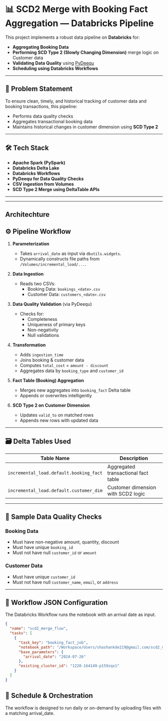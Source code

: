 # 📊 SCD2 Merge with Booking Fact Aggregation — Databricks Pipeline

This project implements a robust data pipeline on **Databricks** for:
- **Aggregating Booking Data**
- **Performing SCD Type 2 (Slowly Changing Dimension)** merge logic on Customer data
- **Validating Data Quality** using [PyDeequ](https://github.com/awslabs/deequ)
- **Scheduling using Databricks Workflows**

---

## 🧠 Problem Statement

To ensure clean, timely, and historical tracking of customer data and booking transactions, this pipeline:
- Performs data quality checks
- Aggregates transactional booking data
- Maintains historical changes in customer dimension using **SCD Type 2**

---

## 🛠 Tech Stack

- **Apache Spark (PySpark)**
- **Databricks Delta Lake**
- **Databricks Workflows**
- **PyDeequ for Data Quality Checks**
- **CSV ingestion from Volumes**
- **SCD Type 2 Merge using DeltaTable APIs**

---


---

## Architechture









## ⚙️ Pipeline Workflow

1. **Parameterization**
   - Takes `arrival_date` as input via `dbutils.widgets`.
   - Dynamically constructs file paths from `/Volumes/incremental_load/...`.

2. **Data Ingestion**
   - Reads two CSVs:
     - Booking Data: `bookings_<date>.csv`
     - Customer Data: `customers_<date>.csv`

3. **Data Quality Validation** (via PyDeequ)
   - Checks for:
     - Completeness
     - Uniqueness of primary keys
     - Non-negativity
     - Null validations

4. **Transformation**
   - Adds `ingestion_time`
   - Joins booking & customer data
   - Computes `total_cost` = `amount - discount`
   - Aggregates data by `booking_type` and `customer_id`

5. **Fact Table (Booking) Aggregation**
   - Merges new aggregates into `booking_fact` Delta table
   - Appends or overwrites intelligently

6. **SCD Type 2 on Customer Dimension**
   - Updates `valid_to` on matched rows
   - Appends new rows with updated data

---

## 🗃 Delta Tables Used

| Table Name                            | Description                          |
|--------------------------------------|--------------------------------------|
| `incremental_load.default.booking_fact` | Aggregated transactional fact table |
| `incremental_load.default.customer_dim` | Customer dimension with SCD2 logic  |

---

## 🧪 Sample Data Quality Checks

### Booking Data
- Must have non-negative amount, quantity, discount
- Must have unique `booking_id`
- Must not have null `customer_id` or `amount`

### Customer Data
- Must have unique `customer_id`
- Must not have null `customer_name`, `email`, or `address`

---

## 🧩 Workflow JSON Configuration

The Databricks Workflow runs the notebook with an arrival date as input.

```json
{
  "name": "scd2_merge_flow",
  "tasks": [
    {
      "task_key": "booking_fact_job",
      "notebook_path": "/Workspace/Users/shashankde219@gmail.com/scd2_merge/Travel_Booking_SCD2_Merge",
      "base_parameters": {
        "arrival_date": "2024-07-26"
      },
      "existing_cluster_id": "1220-164149-p159zqx1"
    }
  ]
}
```
## 📅 Schedule & Orchestration
The workflow is designed to run daily or on-demand by uploading files with a matching arrival_date.

